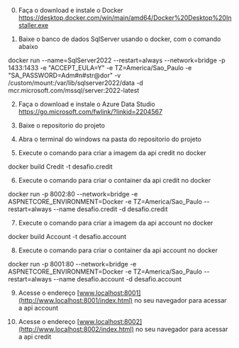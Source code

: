0) Faça o download e instale o Docker
<https://desktop.docker.com/win/main/amd64/Docker%20Desktop%20Installer.exe>

1) Baixe o banco de dados SqlServer usando o docker, com o comando abaixo
<p>
docker run --name=SqlServer2022 --restart=always --network=bridge -p 1433:1433 -e "ACCEPT_EULA=Y" -e TZ=America/Sao_Paulo -e "SA_PASSWORD=Adm#n#str@dor" -v /custom/mount:/var/lib/sqlserver2022/data -d mcr.microsoft.com/mssql/server:2022-latest
</p>

2) Faça o download e instale o Azure Data Studio
<https://go.microsoft.com/fwlink/?linkid=2204567>

3) Baixe o repositorio do projeto

4) Abra o terminal do windows na pasta do repositorio do projeto

5) Execute o comando para criar a imagem da api credit no docker
<p>
docker build Credit -t desafio.credit
</p>

6) Execute o comando para criar o container da api credit no docker
<p>
docker run -p 8002:80 --network=bridge -e ASPNETCORE_ENVIRONMENT=Docker -e TZ=America/Sao_Paulo --restart=always --name desafio.credit -d desafio.credit
</p>

7) Execute o comando para criar a imagem da api account no docker
<p>
docker build Account -t desafio.account
</p>

8) Execute o comando para criar o container da api account no docker
<p>
docker run -p 8001:80 --network=bridge -e ASPNETCORE_ENVIRONMENT=Docker -e TZ=America/Sao_Paulo --restart=always --name desafio.account -d desafio.account
</p>

9) Acesse o endereço [www.localhost:8001](http://www.localhost:8001/index.html) no seu navegador para acessar a api account

10) Acesse o endereço [www.localhost:8002](http://www.localhost:8002/index.html) no seu navegador para acessar a api credit

